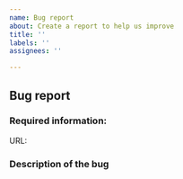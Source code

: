 ```yaml
---
name: Bug report
about: Create a report to help us improve
title: ''
labels: ''
assignees: ''

---
```


<!--
The issues in this repository are for bugs with the website itself.
For support requests, please ask at the appropriate forum in https://discuss.96boards.org/c/products/
For bug reports, please fill out the information below.
Be as detailed as possible.
-->

## Bug report

### Required information:

URL: <!-- Where is the bug found -->

### Description of the bug
<!-- Please provide a clear and concise description of what the bug is and attach screenshots if needed. -->
